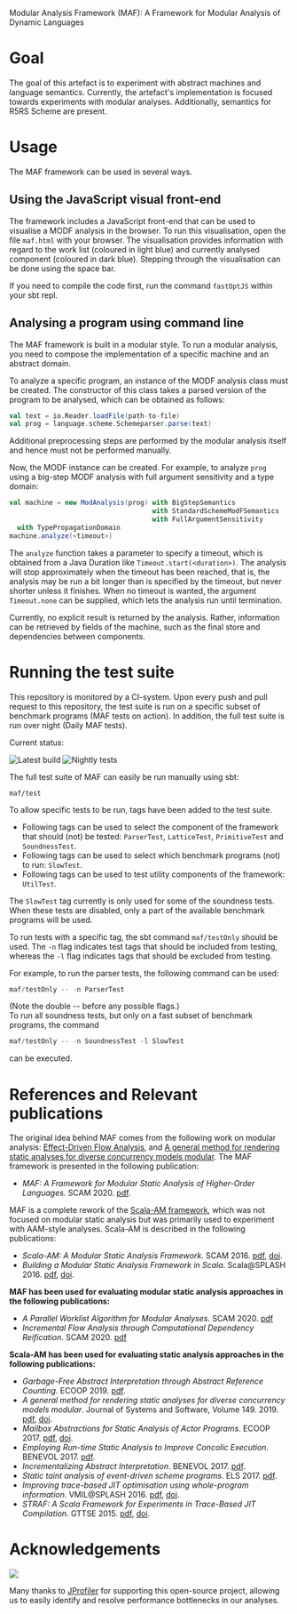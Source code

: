 Modular Analysis Framework (MAF): A Framework for Modular Analysis of Dynamic Languages

# Goal
The goal of this artefact is to experiment with abstract machines and language
semantics. Currently, the artefact's implementation is focused towards experiments with modular analyses.
Additionally, semantics for R5RS Scheme are present.

# Usage
The MAF framework can be used in several ways.

## Using the JavaScript visual front-end
The framework includes a JavaScript front-end that can be used to visualise a MODF analysis in the browser.
To run this visualisation, open the file `maf.html` with your browser. The visualisation provides information with
regard to the work list (coloured in light blue) and currently analysed component (coloured in dark blue).
Stepping through the visualisation can be done using the space bar.

If you need to compile the code first, run the command `fastOptJS` within your sbt repl.

## Analysing a program using command line
The MAF framework is built in a modular style. To run a modular analysis, you need to compose the
implementation of a specific machine and an abstract domain.

To analyze a specific program, an instance of the MODF analysis class must be created. The constructor of
this class takes a parsed version of the program to be analysed, which can be obtained as follows:
```scala
val text = io.Reader.loadFile(path-to-file)
val prog = language.scheme.Schemeparser.parse(text)
```
Additional preprocessing steps are performed by the modular analysis itself and hence must not be performed manually.

Now, the MODF instance can be created. For example, to analyze `prog` using a big-step MODF analysis
with full argument sensitivity and a type domain:
```scala
val machine = new ModAnalysis(prog) with BigStepSemantics
                                    with StandardSchemeModFSemantics
                                    with FullArgumentSensitivity
  with TypePropagationDomain
machine.analyze(<timeout>)
```

The `analyze` function takes a parameter to specify a timeout, which is obtained from a Java Duration
like `Timeout.start(<duration>)`. The analysis will stop approximately when the timeout has been reached, that is, the
analysis may be run a bit longer than is specified by the timeout, but never shorter unless it finishes. When no timeout
is wanted, the argument `Timeout.none` can be supplied, which lets the analysis run until termination.

Currently, no explicit result is returned by the analysis. Rather, information can be retrieved by fields of the
machine, such as the final store and dependencies between components.

# Running the test suite
This repository is monitored by a CI-system. Upon every push and pull request to this repository, the test suite is run on a specific subset of benchmark programs (MAF tests on action). 
In addition, the full test suite is run over night (Daily MAF tests).

Current status:
<!-- https://github.com/badges/shields -->
![Latest build](https://github.com/softwarelanguageslab/maf/workflows/MAF%20tests%20on%20action/badge.svg) 
![Nightly tests](https://github.com/softwarelanguageslab/maf/workflows/Daily%20MAF%20tests/badge.svg)

The full test suite of MAF can easily be run manually using sbt:
```sbtshell
maf/test
```

To allow specific tests to be run, tags have been added to the test suite. 
 * Following tags can be used to select the component of the framework that should (not) be tested: `ParserTest`, `LatticeTest`, `PrimitiveTest` and `SoundnessTest`.
 * Following tags can be used to select which benchmark programs (not) to run: `SlowTest`.
 * Following tags can be used to test utility components of the framework: `UtilTest`.

The `SlowTest` tag currently is only used for some of the soundness tests. When these tests are disabled, only a part of the available benchmark programs
will be used.

To run tests with a specific tag, the sbt command `maf/testOnly` should be used. The `-n` flag indicates test tags that should be
included from testing, whereas the `-l` flag indicates tags that should be excluded from testing.

For example, to run the parser tests, the following command can be used:
```sbt
maf/testOnly -- -n ParserTest
```
(Note the double -- before any possible flags.)<br>
To run all soundness tests, but only on a fast subset of benchmark programs, the command
```sbt
maf/testOnly -- -n SoundnessTest -l SlowTest
```
can be executed.

# References and Relevant publications
The original idea behind MAF comes from the following work on modular analysis: [Effect-Driven Flow Analysis](https://doi.org/10.1007/978-3-030-11245-5_12), and [A general method for rendering static analyses for diverse concurrency models modular](https://doi.org/10.1016/j.jss.2018.10.001).
The MAF framework is presented in the following publication:
  * _MAF: A Framework for Modular Static Analysis of Higher-Order Languages_. SCAM 2020. [pdf](http://soft.vub.ac.be/Publications/2020/vub-tr-soft-20-13.pdf).
 
MAF is a complete rework of the [Scala-AM framework](https://github.com/acieroid/scala-am), which was not focused on
modular static analysis but was primarily used to experiment with AAM-style analyses. Scala-AM is described in the
following publications:
  * _Scala-AM: A Modular Static Analysis Framework_. SCAM 2016. [pdf](http://soft.vub.ac.be/Publications/2016/vub-soft-tr-16-07.pdf), [doi](https://zenodo.org/badge/latestdoi/23603/acieroid/scala-am).
  * _Building a Modular Static Analysis Framework in Scala_. Scala@SPLASH 2016. [pdf](http://soft.vub.ac.be/Publications/2016/vub-soft-tr-16-13.pdf), [doi](http://doi.acm.org/10.1145/2998392.3001579).

**MAF has been used for evaluating modular static analysis approaches in the following publications:**
  * _A Parallel Worklist Algorithm for Modular Analyses_. SCAM 2020. [pdf](http://soft.vub.ac.be/Publications/2020/vub-tr-soft-20-10.pdf)
  * _Incremental Flow Analysis through Computational Dependency Reification_. SCAM 2020. [pdf](http://soft.vub.ac.be/Publications/2020/vub-tr-soft-20-12.pdf)

**Scala-AM has been used for evaluating static analysis approaches in the following publications:**
  * _Garbage-Free Abstract Interpretation through Abstract Reference Counting_. ECOOP 2019. [pdf](http://drops.dagstuhl.de/opus/volltexte/2019/10784/).
  * _A general method for rendering static analyses for diverse concurrency models modular_. Journal of Systems and Software, Volume 149. 2019. [pdf](https://www.sciencedirect.com/science/article/pii/S0164121218302206), [doi](https://doi.org/10.1016/j.jss.2018.10.001). <!-- [pdf](https://soft.vub.ac.be/~qstieven/fwo-proposal-jss.pdf) -->
  * _Mailbox Abstractions for Static Analysis of Actor Programs_. ECOOP 2017. [pdf](http://soft.vub.ac.be/~qstieven/ecoop2017/ecoop2017actors-final.pdf), [doi](https://doi.org/10.4230/LIPIcs.ECOOP.2017.25).
  * _Employing Run-time Static Analysis to Improve Concolic Execution_. BENEVOL 2017. [pdf](http://ceur-ws.org/Vol-2047/BENEVOL_2017_paper_7.pdf).
  * _Incrementalizing Abstract Interpretation_. BENEVOL 2017. [pdf](http://ceur-ws.org/Vol-2047/BENEVOL_2017_paper_9.pdf).
  * _Static taint analysis of event-driven scheme programs_. ELS 2017. [pdf](http://soft.vub.ac.be/Publications/2017/vub-soft-tr-17-02.pdf).
  * _Improving trace-based JIT optimisation using whole-program information_. VMIL@SPLASH 2016. [pdf](http://soft.vub.ac.be/Publications/2016/vub-soft-tr-16-09.pdf), [doi](http://doi.acm.org/10.1145/2998415.2998418).
  * _STRAF: A Scala Framework for Experiments in Trace-Based JIT Compilation_. GTTSE 2015. [pdf](http://soft.vub.ac.be/Publications/2017/vub-soft-tr-17-09.pdf), [doi](https://doi.org/10.1007/978-3-319-60074-1\_10).

# Acknowledgements

![](https://www.ej-technologies.com/images/product_banners/jprofiler_medium.png)

Many thanks to [JProfiler](https://www.ej-technologies.com/products/jprofiler/overview.html) for supporting this open-source project, allowing us to easily identify and resolve performance bottlenecks in our analyses.
